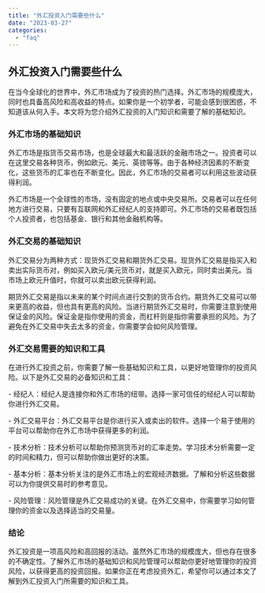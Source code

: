 ```yaml
---
title: "外汇投资入门需要些什么"
date: "2023-03-27"
categories: 
  - "faq"
---
```


## 外汇投资入门需要些什么

在当今全球化的世界中，外汇市场成为了投资的热门选择。外汇市场的规模庞大，同时也具备高风险和高收益的特点。如果你是一个初学者，可能会感到很困惑，不知道该从何入手。本文将为您介绍外汇投资的入门知识和需要了解的基础知识。

### 外汇市场的基础知识

外汇市场是指货币交易市场，也是全球最大和最活跃的金融市场之一。投资者可以在这里交易各种货币，例如欧元、美元、英镑等等。由于各种经济因素的不断变化，这些货币的汇率也在不断变化。因此，外汇市场的交易者可以利用这些波动获得利润。

外汇市场是一个全球性的市场，没有固定的地点或中央交易所。交易者可以在任何地方进行交易，只要有互联网和外汇经纪人的支持即可。外汇市场的交易者既包括个人投资者，也包括基金、银行和其他金融机构等。

### 外汇交易的基础知识

外汇交易分为两种方式：现货外汇交易和期货外汇交易。现货外汇交易是指买入和卖出实际货币对，例如买入欧元/美元货币对，就是买入欧元，同时卖出美元。当市场上欧元升值时，你就可以卖出欧元获得利润。

期货外汇交易是指以未来的某个时间点进行交割的货币合约。期货外汇交易可以带来更高的收益，但也具有更高的风险。当进行期货外汇交易时，你需要注意到使用保证金的风险。保证金是指你使用的资金，而杠杆则是指你需要承担的风险。为了避免在外汇交易中失去太多的资金，你需要学会如何风险管理。

### 外汇交易需要的知识和工具

在进行外汇投资之前，你需要了解一些基础知识和工具，以更好地管理你的投资风险。以下是外汇交易的必备知识和工具：

\- 经纪人：经纪人是连接你和外汇市场的纽带。选择一家可信任的经纪人可以帮助你进行外汇交易。

\- 外汇交易平台：外汇交易平台是你进行买入或卖出的软件。选择一个易于使用的平台可以帮助你在外汇市场中获得更多的利润。

\- 技术分析：技术分析可以帮助你预测货币对的汇率走势。学习技术分析需要一定的时间和精力，但可以帮助你做出更好的决策。

\- 基本分析：基本分析关注的是外汇市场上的宏观经济数据。了解和分析这些数据可以为你提供交易时的参考意见。

\- 风险管理：风险管理是外汇交易成功的关键。在外汇交易中，你需要学习如何管理你的资金以及选择适当的交易量。

### 结论

外汇投资是一项高风险和高回报的活动。虽然外汇市场的规模庞大，但也存在很多的不确定性。了解外汇市场的基础知识和风险管理可以帮助你更好地管理你的投资风险，以获得更高的投资回报。如果你正在考虑投资外汇，希望你可以通过本文了解到外汇投资入门所需要的知识和工具。
